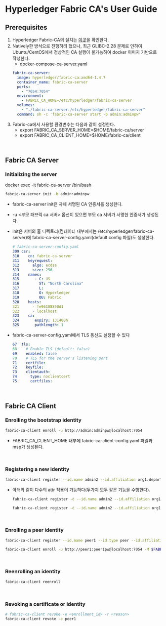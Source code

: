 # Hyperledger Fabric CA's User Guide

## Prerequisites

1. Hyperledger Fabric-CA의 설치는 [이곳](https://hyperledger-fabric-ca.readthedocs.io/en/latest/users-guide.html#install)을 확인한다.
2. Natively한 방식으로 진행하려 했으나, 최근 GLIBC-2.28 문제로 인하여 Ubuntu/CentOS에서 정상적인 CA 실행이 불가능하여 docker 이미지 기반으로 작성한다.
    - docker-compose-ca-server.yaml
    ``` yaml
    fabric-ca-server:
      image: hyperledger/fabric-ca:amd64-1.4.7
      container_name: fabric-ca-server
      ports:
        - "7054:7054"
      environment:
        - FABRIC_CA_HOME=/etc/hyperledger/fabric-ca-server
      volumes:
        - "./fabric-ca-server:/etc/hyperledger/fabric-ca-server"
      command: sh -c 'fabric-ca-server start -b admin:adminpw'
    ```
3. Fabric-ca에서 사용할 환경변수는 다음과 같이 설정한다.
    - export FABRIC_CA_SERVER_HOME=$HOME/fabric-ca/server
    - export FABRIC_CA_CLIENT_HOME=$HOME/fabric-ca/client

<br>

## Fabric CA Server

### Initializing the server

docker exec -it fabric-ca-server /bin/bash

```sh
fabric-ca-server init -b admin:adminpw
```

- fabric-ca-server init은 자체 서명된 CA 인증서를 생성한다.  
- -u <부모 패브릭 ca 서버> 옵션이 있으면 부모 ca 서버가 서명한 인증서가 생성된다.   
- init은 서버의 홈 디렉토리(컨테이너 내부에서는 /etc/hyperledger/fabric-ca-server)에 fabric-ca-server-config.yaml(default config 파일)도 생성한다.

    ``` yaml
    # fabric-ca-server-config.yaml
    309	csr:
    310	   cn: fabric-ca-server
    311	   keyrequest:
    312	     algo: ecdsa
    313	     size: 256
    314	   names:
    315	      - C: US
    316	        ST: "North Carolina"
    317	        L:
    318	        O: Hyperledger
    319	        OU: Fabric
    320	   hosts:
    321	     - fe96108890d1
    322	     - localhost
    323	   ca:
    324	      expiry: 131400h
    325	      pathlength: 1
    ```

- fabric-ca-server-config.yaml에서 TLS 통신도 설정할 수 있다

    ```yaml
    67	tls:
    68	  # Enable TLS (default: false)
    69	  enabled: false
    70	  # TLS for the server's listening port
    71	  certfile:
    72	  keyfile:
    73	  clientauth:
    74	    type: noclientcert
    75	    certfiles:
    ```

<br>

## Fabric CA Client

###  Enrolling the bootstrap identity

```sh
fabric-ca-client enroll -u http://admin:adminpw@localhost:7054
```
- FABRIC_CA_CLIENT_HOME 내부에 fabric-ca-client-config.yaml 파일과 msp가 생성된다.

<br>

### Registering a new identity
```sh
fabric-ca-client register --id.name admin2 --id.affiliation org1.department1 --id.attrs 'hf.Revoker=true,admin=true:ecert'
```

- 아래와 같이 다수의 attr 적용이 가능하다(두가지 모두 같은 기능을 수행한다).
    ```sh
    fabric-ca-client register -d --id.name admin2 --id.affiliation org1.department1 --id.attrs '"hf.Registrar.Roles=peer,client",hf.Revoker=true'

    fabric-ca-client register -d --id.name admin2 --id.affiliation org1.department1 --id.attrs '"hf.Registrar.Roles=peer,client"' --id.attrs hf.Revoker=true
    ```

<br>

### Enrolling a peer identity
```sh
fabric-ca-client register --id.name peer1 --id.type peer --id.affiliation org1.department1 --id.secret peer1pw

fabric-ca-client enroll -u http://peer1:peer1pw@localhost:7054 -M $FABRIC_CA_CLIENT_HOME/msp
```

<br>

### Reenrolling an identity
```sh
fabric-ca-client reenroll
```

<br>

### Revoking a certificate or identity
```sh
# fabric-ca-client revoke -e <enrollment_id> -r <reason>
fabric-ca-client revoke -e peer1
```


